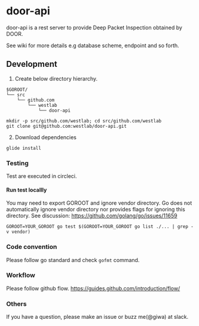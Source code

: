 # door-api

door-api is a rest server to provide Deep Packet Inspection obtained by DOOR.


See wiki for more details e.g database scheme, endpoint and so forth.

## Development

1. Create below directory hierarchy.

```
$GOROOT/
└── src
    └── github.com
        └── westlab
            └── door-api
```

```
mkdir -p src/github.com/westlab; cd src/github.com/westlab
git clone git@github.com:westlab/door-api.git
```

2. Download dependencies

```
glide install
```

### Testing

Test are executed in circleci.

#### Run test locallly
You may need to export GOROOT and ignore vendor directory. Go does not automatically ignore vendor directory nor provides flags for ignoring this directory.
See discussion: https://github.com/golang/go/issues/11659

```
GOROOT=YOUR_GOROOT go test $(GOROOT=YOUR_GOROOT go list ./... | grep -v vendor)
```


### Code convention
Please follow go standard and check `gofmt` command.


### Workflow
Please follow github flow. https://guides.github.com/introduction/flow/


### Others
If you have a question, please make an issue or buzz me(@giwa) at slack.
